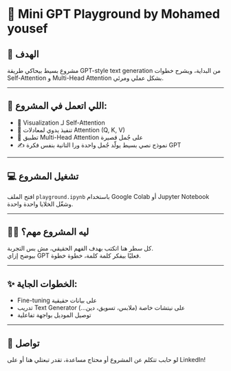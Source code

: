 # 🧠 Mini GPT Playground by Mohamed yousef

## 🎯 الهدف
مشروع بسيط بيحاكي طريقة GPT-style text generation من البداية، ويشرح خطوات Self-Attention و Multi-Head Attention بشكل عملي ومرئي.

---

## 🔧 اللي اتعمل في المشروع:

- 🧠 Visualization لـ Self-Attention
- 🧠 تنفيذ يدوي لمعادلات Attention (Q, K, V)
- 👀 تطبيق Multi-Head Attention على جُمل قصيرة
- ✍️ نموذج نصي بسيط يولّد جُمل واحدة ورا التانية بنفس فكرة GPT

---

## 💻 تشغيل المشروع
افتح الملف `playground.ipynb` باستخدام Google Colab أو Jupyter Notebook وشغّل الخلايا واحدة واحدة.

---

## 👨‍🔧 ليه المشروع مهم؟
كل سطر هنا اتكتب بهدف الفهم الحقيقي، مش بس التجربة.  
بيوضح إزاي GPT فعليًا بيفكر كلمة كلمة، خطوة خطوة.

---

## ✨ الخطوات الجاية:
- Fine-tuning على بيانات حقيقية
- تدريب Text Generator على نيتشات خاصة (ملابس، تسويق، دين...)
- توصيل الموديل بواجهة تفاعلية

---

## 👋 تواصل
لو حابب تتكلم عن المشروع أو محتاج مساعدة، تقدر تبعتلي هنا أو على LinkedIn!
